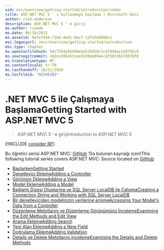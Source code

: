 ```yaml
---
uid: mvc/overview/getting-started/introduction/index
title: ASP.NET MVC 5 ' i kullanmaya başlama | Microsoft Docs
author: rick-anderson
description: ASP.NET MVC 5 ' e giriş
ms.author: riande
ms.date: 06/10/2013
ms.assetid: 9afe7454-f1bd-4e81-8ecf-12fe54d080c1
msc.legacyurl: /mvc/overview/getting-started/introduction
msc.type: chapter
ms.openlocfilehash: 9dc77b4a5b9d9e2e528428c3c4f440ae120756c9
ms.sourcegitcommit: c62ec20b453cee3249eb894ecd75013b57d078f0
ms.translationtype: MT
ms.contentlocale: tr-TR
ms.lasthandoff: 10/21/2020
ms.locfileid: "92345183"
---
```

# <a name="getting-started-with-aspnet-mvc-5"></a><span data-ttu-id="42655-103">.NET MVC 5 ile Çalışmaya Başlama</span><span class="sxs-lookup"><span data-stu-id="42655-103">Getting Started with ASP.NET MVC 5</span></span>

> <span data-ttu-id="42655-104">ASP.NET MVC 5 ' e giriş</span><span class="sxs-lookup"><span data-stu-id="42655-104">Introduction to ASP.NET MVC 5</span></span>

[!INCLUDE [consider RP](~/includes/razor.md)]

<span data-ttu-id="42655-105">Bu öğretici serisi ASP.NET MVC: [GitHub](https://github.com/dotnet/AspNetDocs/tree/master/aspnet/mvc/overview/getting-started/introduction/sample/MvcMovie/MvcMovie) 'Da bulunan kaynağı içerir</span><span class="sxs-lookup"><span data-stu-id="42655-105">This following tutorial series covers ASP.NET MVC: Source located on [GitHub](https://github.com/dotnet/AspNetDocs/tree/master/aspnet/mvc/overview/getting-started/introduction/sample/MvcMovie/MvcMovie)</span></span>

- [<span data-ttu-id="42655-106">Başlarken</span><span class="sxs-lookup"><span data-stu-id="42655-106">Getting Started</span></span>](getting-started.md)
- [<span data-ttu-id="42655-107">Denetleyici Ekleme</span><span class="sxs-lookup"><span data-stu-id="42655-107">Adding a Controller</span></span>](adding-a-controller.md)
- [<span data-ttu-id="42655-108">Görünüm Ekleme</span><span class="sxs-lookup"><span data-stu-id="42655-108">Adding a View</span></span>](adding-a-view.md)
- [<span data-ttu-id="42655-109">Model Ekleme</span><span class="sxs-lookup"><span data-stu-id="42655-109">Adding a Model</span></span>](adding-a-model.md)
- [<span data-ttu-id="42655-110">Bağlantı Dizesi Oluşturma ve SQL Server LocalDB ile Çalışma</span><span class="sxs-lookup"><span data-stu-id="42655-110">Creating a Connection String and Working with SQL Server LocalDB</span></span>](creating-a-connection-string.md)
- [<span data-ttu-id="42655-111">Bir denetleyiciden modelinizin verilerine erişme</span><span class="sxs-lookup"><span data-stu-id="42655-111">Accessing Your Model's Data from a Controller</span></span>](accessing-your-models-data-from-a-controller.md)
- [<span data-ttu-id="42655-112">Düzenleme Metotlarını ve Düzenleme Görünümünü İnceleme</span><span class="sxs-lookup"><span data-stu-id="42655-112">Examining the Edit Methods and Edit View</span></span>](examining-the-edit-methods-and-edit-view.md)
- [<span data-ttu-id="42655-113">Arama Ekleme</span><span class="sxs-lookup"><span data-stu-id="42655-113">Adding Search</span></span>](adding-search.md)
- [<span data-ttu-id="42655-114">Yeni Alan Ekleme</span><span class="sxs-lookup"><span data-stu-id="42655-114">Adding a New Field</span></span>](adding-a-new-field.md)
- [<span data-ttu-id="42655-115">Doğrulama Ekleme</span><span class="sxs-lookup"><span data-stu-id="42655-115">Adding Validation</span></span>](adding-validation.md)
- [<span data-ttu-id="42655-116">Details ve Delete Metotlarını inceleme</span><span class="sxs-lookup"><span data-stu-id="42655-116">Examining the Details and Delete Methods</span></span>](examining-the-details-and-delete-methods.md)
